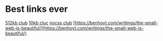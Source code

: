 # Best links ever
[512kb club](https://512kb.club/)
[10kb cluc](https://10kbclub.com)
[nocss club](https://nocss.club/)
[https://benhoyt.com/writings/the-small-web-is-beautiful/](https://benhoyt.com/writings/the-small-web-is-beautiful/)
